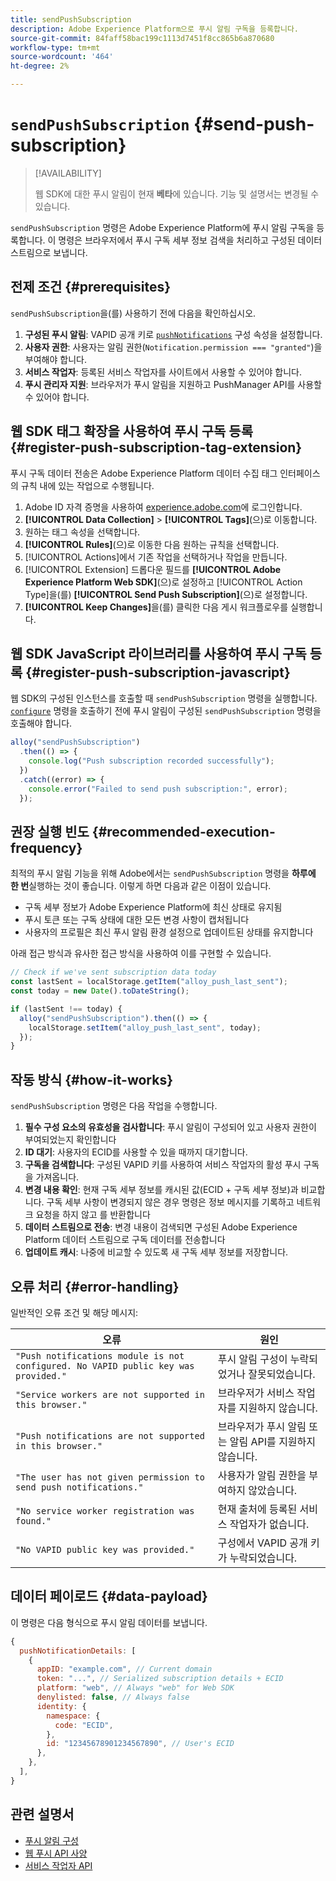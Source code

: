 ```yaml
---
title: sendPushSubscription
description: Adobe Experience Platform으로 푸시 알림 구독을 등록합니다.
source-git-commit: 84faff58bac199c1113d7451f8cc865b6a870680
workflow-type: tm+mt
source-wordcount: '464'
ht-degree: 2%

---
```



# `sendPushSubscription` {#send-push-subscription}

>[!AVAILABILITY]
>
> 웹 SDK에 대한 푸시 알림이 현재 **베타**&#x200B;에 있습니다. 기능 및 설명서는 변경될 수 있습니다.

`sendPushSubscription` 명령은 Adobe Experience Platform에 푸시 알림 구독을 등록합니다. 이 명령은 브라우저에서 푸시 구독 세부 정보 검색을 처리하고 구성된 데이터 스트림으로 보냅니다.

## 전제 조건 {#prerequisites}

`sendPushSubscription`을(를) 사용하기 전에 다음을 확인하십시오.

1. **구성된 푸시 알림**: VAPID 공개 키로 [`pushNotifications`](configure/pushnotifications.md) 구성 속성을 설정합니다.
2. **사용자 권한**: 사용자는 알림 권한(`Notification.permission === "granted"`)을 부여해야 합니다.
3. **서비스 작업자**: 등록된 서비스 작업자를 사이트에서 사용할 수 있어야 합니다.
4. **푸시 관리자 지원**: 브라우저가 푸시 알림을 지원하고 PushManager API를 사용할 수 있어야 합니다.

## 웹 SDK 태그 확장을 사용하여 푸시 구독 등록 {#register-push-subscription-tag-extension}

푸시 구독 데이터 전송은 Adobe Experience Platform 데이터 수집 태그 인터페이스의 규칙 내에 있는 작업으로 수행됩니다.

1. Adobe ID 자격 증명을 사용하여 [experience.adobe.com](https://experience.adobe.com)에 로그인합니다.
1. **[!UICONTROL Data Collection]** > **[!UICONTROL Tags]**(으)로 이동합니다.
1. 원하는 태그 속성을 선택합니다.
1. **[!UICONTROL Rules]**(으)로 이동한 다음 원하는 규칙을 선택합니다.
1. [!UICONTROL Actions]에서 기존 작업을 선택하거나 작업을 만듭니다.
1. [!UICONTROL Extension] 드롭다운 필드를 **[!UICONTROL Adobe Experience Platform Web SDK]**(으)로 설정하고 [!UICONTROL Action Type]을(를) **[!UICONTROL Send Push Subscription]**(으)로 설정합니다.
1. **[!UICONTROL Keep Changes]**&#x200B;을(를) 클릭한 다음 게시 워크플로우를 실행합니다.

## 웹 SDK JavaScript 라이브러리를 사용하여 푸시 구독 등록 {#register-push-subscription-javascript}

웹 SDK의 구성된 인스턴스를 호출할 때 `sendPushSubscription` 명령을 실행합니다. [`configure`](configure/overview.md) 명령을 호출하기 전에 푸시 알림이 구성된 `sendPushSubscription` 명령을 호출해야 합니다.

```js
alloy("sendPushSubscription")
  .then(() => {
    console.log("Push subscription recorded successfully");
  })
  .catch((error) => {
    console.error("Failed to send push subscription:", error);
  });
```

## 권장 실행 빈도 {#recommended-execution-frequency}

최적의 푸시 알림 기능을 위해 Adobe에서는 `sendPushSubscription` 명령을 **하루에 한 번**&#x200B;실행하는 것이 좋습니다. 이렇게 하면 다음과 같은 이점이 있습니다.

- 구독 세부 정보가 Adobe Experience Platform에 최신 상태로 유지됨
- 푸시 토큰 또는 구독 상태에 대한 모든 변경 사항이 캡처됩니다
- 사용자의 프로필은 최신 푸시 알림 환경 설정으로 업데이트된 상태를 유지합니다

아래 접근 방식과 유사한 접근 방식을 사용하여 이를 구현할 수 있습니다.

```js
// Check if we've sent subscription data today
const lastSent = localStorage.getItem("alloy_push_last_sent");
const today = new Date().toDateString();

if (lastSent !== today) {
  alloy("sendPushSubscription").then(() => {
    localStorage.setItem("alloy_push_last_sent", today);
  });
}
```

## 작동 방식 {#how-it-works}

`sendPushSubscription` 명령은 다음 작업을 수행합니다.

1. **필수 구성 요소의 유효성을 검사합니다**: 푸시 알림이 구성되어 있고 사용자 권한이 부여되었는지 확인합니다
2. **ID 대기**: 사용자의 ECID를 사용할 수 있을 때까지 대기합니다.
3. **구독을 검색합니다**: 구성된 VAPID 키를 사용하여 서비스 작업자의 활성 푸시 구독을 가져옵니다.
4. **변경 내용 확인**: 현재 구독 세부 정보를 캐시된 값(ECID + 구독 세부 정보)과 비교합니다. 구독 세부 사항이 변경되지 않은 경우 명령은 정보 메시지를 기록하고 네트워크 요청을 하지 않고 를 반환합니다
5. **데이터 스트림으로 전송**: 변경 내용이 검색되면 구성된 Adobe Experience Platform 데이터 스트림으로 구독 데이터를 전송합니다
6. **업데이트 캐시**: 나중에 비교할 수 있도록 새 구독 세부 정보를 저장합니다.

## 오류 처리 {#error-handling}

일반적인 오류 조건 및 해당 메시지:

| 오류 | 원인 |
| ------- | ---- |
| `"Push notifications module is not configured. No VAPID public key was provided."` | 푸시 알림 구성이 누락되었거나 잘못되었습니다. |
| `"Service workers are not supported in this browser."` | 브라우저가 서비스 작업자를 지원하지 않습니다. |
| `"Push notifications are not supported in this browser."` | 브라우저가 푸시 알림 또는 알림 API를 지원하지 않습니다. |
| `"The user has not given permission to send push notifications."` | 사용자가 알림 권한을 부여하지 않았습니다. |
| `"No service worker registration was found."` | 현재 출처에 등록된 서비스 작업자가 없습니다. |
| `"No VAPID public key was provided."` | 구성에서 VAPID 공개 키가 누락되었습니다. |

## 데이터 페이로드 {#data-payload}

이 명령은 다음 형식으로 푸시 알림 데이터를 보냅니다.

```js
{
  pushNotificationDetails: [
    {
      appID: "example.com", // Current domain
      token: "...", // Serialized subscription details + ECID
      platform: "web", // Always "web" for Web SDK
      denylisted: false, // Always false
      identity: {
        namespace: {
          code: "ECID",
        },
        id: "12345678901234567890", // User's ECID
      },
    },
  ],
}
```

## 관련 설명서

- [푸시 알림 구성](configure/pushnotifications.md)
- [웹 푸시 API 사양](https://developer.mozilla.org/en-US/docs/Web/API/Push_API)
- [서비스 작업자 API](https://developer.mozilla.org/en-US/docs/Web/API/Service_Worker_API)
